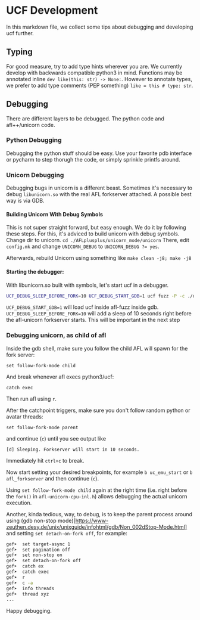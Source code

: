 # UCF Development

In this markdown file, we collect some tips about debugging and developing ucf further.

## Typing

For good measure, try to add type hints wherever you are.
We currently develop with backwards compatible python3 in mind.
Functions may be annotated inline `dev like(this: str) -> None:`.
However to annotate types, we prefer to add type comments (PEP something) `like = this # type: str`.

## Debugging

There are different layers to be debugged.
The python code and afl++/unicorn code. 

### Python Debugging

Debugging the python stuff should be easy. Use your favorite pdb interface or pycharm to step thorugh the code, or simply sprinkle printfs around.

### Unicorn Debugging

Debugging bugs in unicorn is a different beast.
Sometimes it's necessary to debug `libunicorn.so` with the real AFL forkserver attached.
A possible best way is via GDB.

#### Building Unicorn With Debug Symbols

This is not super straight forward, but easy enough. We do it by following these steps.
For this, it's adviced to build unicorn with debug symbols.
Change dir to unicorn.
```cd ./AFLplusplus/unicorn_mode/unicorn```
There, edit `config.mk` and change `UNICORN_DEBUG` to `UNICORN_DEBUG ?= yes`.

Afterwards, rebuild Unicorn using something like
```make clean -j8; make -j8```

#### Starting the debugger:

With libunicorn.so built with symbols, let's start ucf in a debugger.
```bash
UCF_DEBUG_SLEEP_BEFORE_FORK=10 UCF_DEBUG_START_GDB=1 ucf fuzz -P -c ./unicorefuzz_cifs/config.py
```
`UCF_DEBUG_START_GDB=1` will load ucf inside afl-fuzz inside gdb.
`UCF_DEBUG_SLEEP_BEFORE_FORK=10` will add a sleep of 10 seconds right before the afl-unicorn forkserver starts. This will be important in the next step

### Debugging unicorn, as child of afl

Inside the gdb shell, make sure you follow the child AFL will spawn for the fork server:

```
set follow-fork-mode child
```

And break whenever afl execs python3/ucf:
```
catch exec
```

Then run afl using `r`.

After the catchpoint triggers, make sure you don't follow random python or avatar threads:
```
set follow-fork-mode parent
```
and continue (`c`) until you see output like 
```
[d] Sleeping. Forkserver will start in 10 seconds.
```
Immediately hit `ctrl+c` to break.

Now start setting your desired breakpoints, for example `b uc_emu_start` or `b afl_forkserver` and then continue (`c`).

Using `set follow-fork-mode child` again at the right time (i.e. right before the `fork()` in `afl-unicorn-cpu-inl.h`) allows debugging the actual unicorn execution.

Another, kinda tedious, way, to debug, is to keep the parent process around using (gdb non-stop mode)[https://www-zeuthen.desy.de/unix/unixguide/infohtml/gdb/Non_002dStop-Mode.html] and setting `set detach-on-fork off`, for example:

```bash
gef➤  set target-async 1
gef➤  set pagination off 
gef➤  set non-stop on
gef➤  set detach-on-fork off
gef➤  catch ex
gef➤  catch exec 
gef➤  r
gef➤  c -a
gef➤  info threads
gef➤  thread xyz
...
```

Happy debugging.